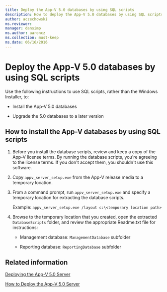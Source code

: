 ```yaml
---
title: Deploy the App-V 5.0 databases by using SQL scripts
description: How to deploy the App-V 5.0 databases by using SQL scripts.
author: aczechowski
ms.reviewer: 
manager: dansimp
ms.author: aaroncz
ms.collection: must-keep
ms.date: 06/16/2016
---
```


# Deploy the App-V 5.0 databases by using SQL scripts

Use the following instructions to use SQL scripts, rather than the Windows Installer, to:

- Install the App-V 5.0 databases

- Upgrade the 5.0 databases to a later version

## How to install the App-V databases by using SQL scripts

1. Before you install the database scripts, review and keep a copy of the App-V license terms. By running the database scripts, you're agreeing to the license terms. If you don't accept them, you shouldn't use this software.

2. Copy `appv_server_setup.exe` from the App-V release media to a temporary location.

3. From a command prompt, run `appv_server_setup.exe` and specify a temporary location for extracting the database scripts.

   Example: `appv_server_setup.exe /layout c:\<temporary location path>`

4. Browse to the temporary location that you created, open the extracted `DatabaseScripts` folder, and review the appropriate Readme.txt file for instructions:

    - Management database: `ManagementDatabase` subfolder

    - Reporting database: `ReportingDatabase` subfolder

## Related information

[Deploying the App-V 5.0 Server](deploying-the-app-v-50-server.md)

[How to Deploy the App-V 5.0 Server](how-to-deploy-the-app-v-50-server-50sp3.md)
